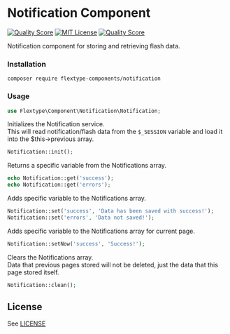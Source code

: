 # Notification Component
[![Quality Score](https://img.shields.io/scrutinizer/g/flextype-components/notification.svg?branch=master)](https://scrutinizer-ci.com/g/flextype-components/notification?branch=master)
[![MIT License](https://img.shields.io/badge/license-MIT-blue.svg?style=flat-square)](https://github.com/flextype-components/notification/blob/master/LICENSE)
[![Quality Score](https://img.shields.io/scrutinizer/g/flextype-components/notification.svg?branch=master)](https://scrutinizer-ci.com/g/flextype-components/notification?branch=master)

Notification component for storing and retrieving flash data.

### Installation

```
composer require flextype-components/notification
```

### Usage

```php
use Flextype\Component\Notification\Notification;
```

Initializes the Notification service.  
This will read notification/flash data from the `$_SESSION` variable and load it into
the $this->previous array.
```php
Notification::init();
```

Returns a specific variable from the Notifications array.
```php
echo Notification::get('success');
echo Notification::get('errors');
```

Adds specific variable to the Notifications array.
```php
Notification::set('success', 'Data has been saved with success!');
Notification::set('errors', 'Data not saved!');
```

Adds specific variable to the Notifications array for current page.
```php
Notification::setNow('success', 'Success!');
```

Clears the Notifications array.  
Data that previous pages stored will not be deleted, just the data that
this page stored itself.
```php
Notification::clean();
```

## License
See [LICENSE](https://github.com/flextype-components/notification/blob/master/LICENSE)

